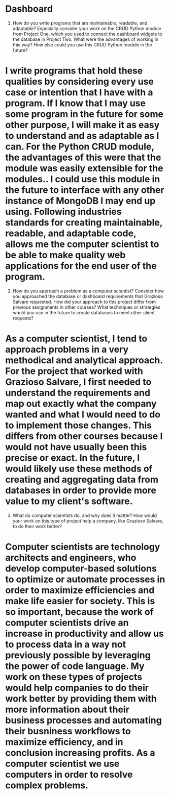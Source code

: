 # Dashboard

1. How do you write programs that are maintainable, readable, and adaptable? Especially consider your work on the CRUD Python module from Project One, which you used to connect the dashboard widgets to the database in Project Two. What were the advantages of working in this way? How else could you use this CRUD Python module in the future?

# I write programs that hold these qualities by considering every use case or intention that I have with a program. If I know that I may use some program in the future for some other purpose, I will make it as easy to understand and as adaptable as I can. For the Python CRUD module, the advantages of this were that the module was easily extensible for the modules.. I could use this module in the future to interface with any other instance of MongoDB I may end up using. Following industries standards for creating maintainable, readable, and adaptable code, allows me the computer scientist to be able to make quality web applications for the end user of the program.




2. How do you approach a problem as a computer scientist? Consider how you approached the database or dashboard requirements that Grazioso Salvare requested. How did your approach to this project differ from previous assignments in other courses? What techniques or strategies would you use in the future to create databases to meet other client requests?

# As a computer scientist, I tend to approach problems in a very methodical and analytical approach. For the project that worked with Grazioso Salvare, I first needed to understand the requirements and map out exactly what the company wanted and what I would need to do to implement those changes. This differs from other courses because I would not have usually been this precise or exact. In the future, I would likely use these methods of creating and aggregating data from databases in order to provide more value to my client's software.



3. What do computer scientists do, and why does it matter? How would your work on this type of project help a company, like Grazioso Salvare, to do their work better?


# Computer scientists are technology architects and engineers, who develop computer-based solutions to optimize or automate processes in order to maximize efficiencies and make life easier for society. This is so important, because the work of computer scientists drive an increase in productivity and allow us to process data in a way not previously possible by leveraging the power of code language. My work on these types of projects would help companies to do their work better by providing them with more information about their business processes and automating their busniness workflows to maximize efficiency, and  in conclusion increasing profits. As a computer scientist we use computers in order to resolve complex problems.
